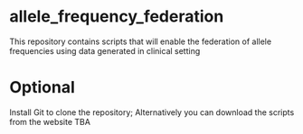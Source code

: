 # allele_frequency_federation
This repository contains scripts that will enable the federation of allele frequencies using  data generated in clinical setting

# Optional
Install Git to clone the repository; Alternatively you can download the scripts from the website TBA

